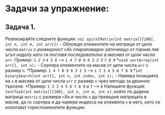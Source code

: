 # Задачи за упражнение:
## Задача 1. 
Реализирайте следните функции:
*`voi spiralMatrix(int matrix[][100], int n, int m, int arr[])` - Обхожда елементите на матрица от цели числа `matrix` с размерност `n`X`m` спираловидно започващо от горния ляв ъгъл надолу като ги поставя последователно в масива от цели числа `arr`.*
  *Пример: `1 2 3`
           `4 5 6` --> `1 4 7 8 9 6 3 2 5`
           `7 8 9`*
*`void sortArray(int arr[], int n);` - Сортира елементите на масив от цели числа `arr` с размер `n`.
  *Пример: `1 4 7 8 9 6 3 2 5` --> `1 2 3 4 5 6 7 8 9`
*`int binarySearch(int arr[], int n, int index, int x);` - Намира позицията на `x` в масива от цели числа `arr` с размер `n` чрез метода за двоично търсене.
  *Пример: `1 2 3 4 5 6 7 8 9` и `7` --> `6`
Напишете функция `testTask(int matrix[][100], int n, int m, int x)`, която по дадена матрица `matrix` с размери `n`X`m` и число `x` да превърне матрицата в масив, да го сортира и да намери индекса на елемента `x` в него, като се използват гореспоменатите функции.
